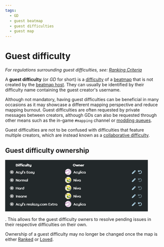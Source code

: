 ```yaml
---
tags:
  - GD
  - guest beatmap
  - guest difficulties
  - guest map
---
```


# Guest difficulty

*For regulations surrounding guest difficulties, see: [Ranking Criteria](/wiki/Ranking_Criteria)*

A **guest difficulty** (or *GD* for short) is a [difficulty](/wiki/Beatmap/Difficulty) of a [beatmap](/wiki/Beatmap) that is not created by the [beatmap host](/wiki/Beatmap/Beatmap_host). They can usually be identified by their difficulty name containing the guest creator's username.

Although not mandatory, having guest difficulties can be beneficial in many occasions as it may showcase a different mapping perspective and reduce mapping burnout. Guest difficulties are often requested by private messages between creators, although GDs can also be requested through other means such as the in-game `#mapping` channel or [modding queues](https://osu.ppy.sh/community/forums/60)<!-- TODO: should link to an article about queues, not the forum -->.

Guest difficulties are not to be confused with difficulties that feature multiple creators, which are instead known as a [collaborative difficulty](/wiki/Beatmap/Beatmap_collaborations).

## Guest difficulty ownership

![](img/gd_ownership.png)

. This allows for the guest difficulty owners to resolve pending issues in their respective difficulties on their own.

Ownership of a guest difficulty may no longer be changed once the map is either [Ranked](wiki/Beatmap/Category#ranked) or [Loved](wiki/Beatmap/Category#loved).
